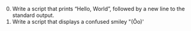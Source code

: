 0. Write a script that prints “Hello, World”, followed by a new line to the standard output.
1. Write a script that displays a confused smiley "(Ôo)'
 
